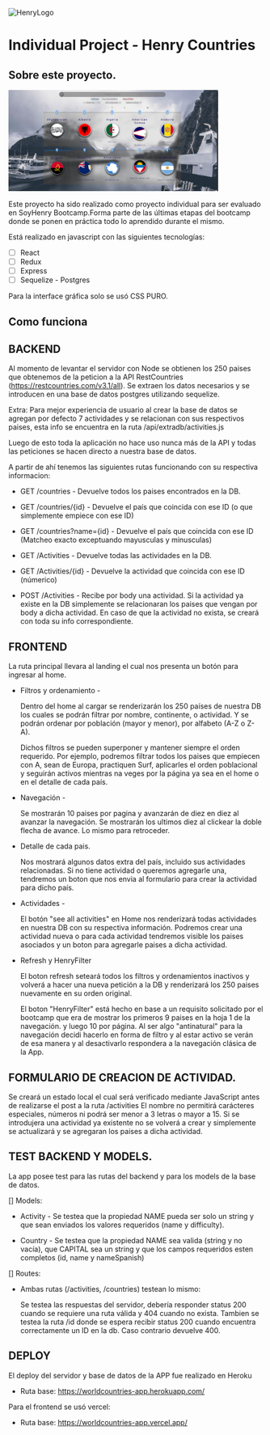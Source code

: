 ![HenryLogo](https://d31uz8lwfmyn8g.cloudfront.net/Assets/logo-henry-white-lg.png)

# Individual Project - Henry Countries
## Sobre este proyecto.

<p align="left">
  <img height="200" src="./worldcountries.png" />
</p>


Este proyecto ha sido realizado como proyecto individual para ser evaluado en SoyHenry Bootcamp.Forma parte de las últimas etapas del bootcamp donde se ponen en práctica todo lo aprendido durante el mismo.

Está realizado en javascript con las siguientes tecnologías: 

- [ ] React
- [ ] Redux
- [ ] Express
- [ ] Sequelize - Postgres

Para la interface gráfica solo se usó CSS PURO.

## Como funciona


## BACKEND

Al momento de levantar el servidor con Node se obtienen los 250 paises que obtenemos de la peticion a la API RestCountries (https://restcountries.com/v3.1/all). Se extraen los datos necesarios y se introducen en una base de datos postgres utilizando sequelize. 

Extra: Para mejor experiencia de usuario al crear la base de datos se agregan por defecto 7 actividades y se relacionan con sus respectivos paises, esta info se encuentra en la ruta /api/extradb/activities.js

Luego de esto toda la aplicación no hace uso nunca más de la API y todas las peticiones se hacen directo a nuestra base de datos.

A partir de ahí tenemos las siguientes rutas funcionando con su respectiva informacion:

- GET /countries -
Devuelve todos los paises encontrados en la DB.

- GET /countries/{id} -
Devuelve el país que coincida con ese ID (o que simplemente empiece con ese ID)

- GET /countries?name={id} -
Devuelve el país que coincida con ese ID (Matcheo exacto exceptuando mayusculas y minusculas)

- GET /Activities -
Devuelve todas las actividades en la DB.

- GET /Activities/{id} -
Devuelve la actividad que coincida con ese ID (númerico)

- POST /Activities -
Recibe por body una actividad. Si la actividad ya existe en la DB simplemente se relacionaran los paises que vengan por body a dicha actividad.
En caso de que la actividad no exista, se creará con toda su info correspondiente.

## FRONTEND

La ruta principal llevara al landing el cual nos presenta un botón para ingresar al home.

- Filtros y ordenamiento -

  Dentro del home al cargar se renderizarán los 250 países de nuestra DB los cuales se podrán filtrar por nombre, continente, o actividad. Y se podrán ordenar por población (mayor y menor), por alfabeto (A-Z o Z-A).

  Dichos filtros se pueden superponer y mantener siempre el orden requerido. 
  Por ejemplo, podremos filtrar todos los paises que empiecen con A, sean de Europa, practiquen Surf, aplicarles el orden poblacional y seguirán activos mientras na
  veges por la página ya sea en el home o en el detalle de cada país.

- Navegación - 

  Se mostrarán 10 paises por pagina y avanzarán de diez en diez al avanzar la navegación. Se mostrarán los ultimos diez al clickear la doble flecha de avance.
  Lo mismo para retroceder.

- Detalle de cada pais.

  Nos mostrará algunos datos extra del país, incluido sus actividades relacionadas. Si no tiene actividad o queremos agregarle una, tendremos un boton que nos envia al formulario para crear la actividad para dicho país.

- Actividades -

  El botón "see all activities" en Home nos renderizará todas actividades en nuestra DB con su respectiva información. Podremos crear una actividad nueva o para cada actividad tendremos visible los paises asociados y un boton para agregarle paises a dicha actividad.

- Refresh y HenryFilter

  El boton refresh seteará todos los filtros y ordenamientos inactivos y volverá a hacer una nueva petición a la DB y renderizará los 250 paises nuevamente en su orden original.

  El boton "HenryFilter" está hecho en base a un requisito solicitado por el bootcamp que era de mostrar los primeros 9 paises en la hoja 1 de la navegación. y luego 10 por página.
  Al ser algo "antinatural" para la navegación decidi hacerlo en forma de filtro y al estar activo se verán de esa manera y al desactivarlo respondera a la navegación clásica de la App.

## FORMULARIO DE CREACION DE ACTIVIDAD.

  Se creará un estado local el cual será verificado mediante JavaScript antes de realizarse el post a la ruta /activities
  El nombre no permitirá carácteres especiales, números ni podrá ser menor a 3 letras o mayor a 15.
  Si se introdujera una actividad ya existente no se volverá a crear y simplemente se actualizará y se agregaran los paises a dicha actividad.

## TEST BACKEND Y MODELS.

  La app posee test para las rutas del backend y para los models de la base de datos.

  [] Models:

  - Activity -
    Se testea que la propiedad NAME pueda ser solo un string y que sean enviados los valores requeridos (name y difficulty).

  - Country -
    Se testea que la propiedad NAME sea valida (string y no vacía), que CAPITAL sea un string y que los campos requeridos esten completos (id, name y nameSpanish)

  [] Routes:

  - Ambas rutas (/activities, /countries) testean lo mismo:

    Se testea las respuestas del servidor, debería responder status 200 cuando se requiere una ruta válida y 404 cuando no exista.
    Tambien se testea la ruta /id donde se espera recibir status 200 cuando encuentra correctamente un ID en la db. Caso contrario devuelve 400.


## DEPLOY

  El deploy del servidor y base de datos de la APP fue realizado en Heroku
  - Ruta base:
    https://worldcountries-app.herokuapp.com/

  Para el frontend se usó vercel:
  - Ruta base:
    https://worldcountries-app.vercel.app/



